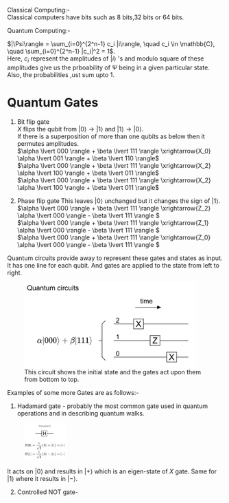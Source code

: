 Classical Computing:-   
    Classical computers have bits such as 8 bits,32 bits or 64 bits.

Quantum Computing:-
   
$|\Psi\rangle = \sum_{i=0}^{2^n-1} c_i |i\rangle, \quad c_i \in \mathbb{C}, \quad \sum_{i=0}^{2^n-1} |c_i|^2 = 1$.  
Here, $c_i$ represent the amplitudes of $|i \rangle$ 's and modulo square of these amplitudes give us the prboability of $\Psi$ being in a given particular state. Also, the probabilities ,ust sum upto 1.

# Quantum Gates
1. Bit flip gate   
$X$ flips the qubit from $\lvert 0 \rangle \rightarrow \lvert 1 \rangle$ and $\lvert 1 \rangle \rightarrow \lvert 0 \rangle$.       
If there is a superposition of more than one qubits as below then it permutes amplitudes.           
$\alpha \lvert 000 \rangle + \beta \lvert 111 \rangle  \xrightarrow{X_0}  \alpha \lvert 001 \rangle + \beta \lvert 110 \rangle$     
$\alpha \lvert 000 \rangle + \beta \lvert 111 \rangle  \xrightarrow{X_2}  \alpha \lvert 100 \rangle + \beta \lvert 011 \rangle$    
$\alpha \lvert 000 \rangle + \beta \lvert 111 \rangle  \xrightarrow{X_2}  \alpha \lvert 100 \rangle + \beta \lvert 011 \rangle$

2. Phase flip gate 
This leaves $\lvert 0 \rangle$ unchanged but it changes the sign of $\lvert 1 \rangle$.         
$\alpha \lvert 000 \rangle + \beta \lvert 111 \rangle  \xrightarrow{Z_2}  \alpha \lvert 000 \rangle - \beta \lvert 111 \rangle $        
$\alpha \lvert 000 \rangle + \beta \lvert 111 \rangle  \xrightarrow{Z_1}  \alpha \lvert 000 \rangle - \beta \lvert 111 \rangle $        
$\alpha \lvert 000 \rangle + \beta \lvert 111 \rangle  \xrightarrow{Z_0}  \alpha \lvert 000 \rangle - \beta \lvert 111 \rangle $


Quantum circuits provide away to represent these gates and states as input. It has one line for each qubit. And gates are applied to the state from left to right.

<figure>
  <img src="2BEB5B03-4087-4200-9BB0-1CDF961ABF50.jpeg" width="400">
  <figcaption> This circuit shows the initial state and the gates act upon them from bottom to top. </figcaption>
</figure>

Examples of some more Gates are as follows:-

1. Hadamard gate - probably the most common gate used in quantum operations and in describing quantum walks.
<figure>
  <img src="EA0FE68A-E946-4D3B-9303-639A98A4F41F.jpeg" width="100">
  <figcaption> </figcaption>
</figure>

It acts on $|0\rangle$ and results in $|+ \rangle$ which is an eigen-state of  $X$ gate. Same for $|1\rangle$ where it results in $|- \rangle$.

2. Controlled NOT gate-
